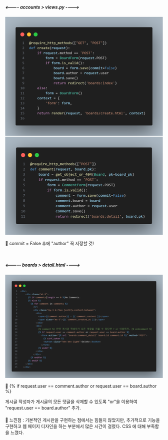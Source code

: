 ##### <---- accounts > views.py ---->  
![Alt text](images/image.png)
![Alt text](images/image1.png)
<p>📌 commit = False 후에 "author" 꼭 지정할 것!</p>

<br>


##### <----- boards > detail.html ---->
![Alt text](images/image2.png)
<p>📌 {% if request.user == comment.author or request.user == board.author %}</p> 
게시글 작성자가 게시글의 모든 댓글을 삭제할 수 있도록 "or"을 이용하여 "request.user == board.author" 추가.


<br>

####
📢 느낀점 : 기본적인 게시판을 구현하는 점에서는 힘들지 않았지만, 추가적으로 기능을 구현하고 웹 페이지 디자인을 하는 부분에서 많은 시간이 걸렸다. CSS 에 대해 부족함을 느꼈다.